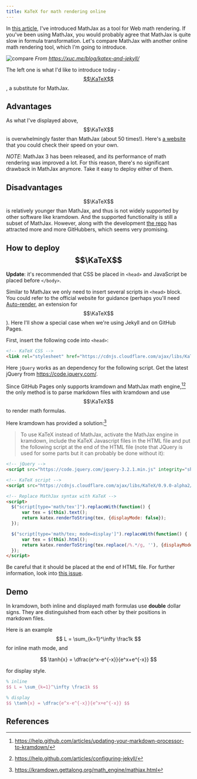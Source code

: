 ```yaml
---
title: KaTeX for math rendering online
---
```


In [this article](/blog/disqus-mathjax/), I've introduced MathJax as a tool for Web math rendering. If you've been using MathJax, you would probably agree that MathJax is quite slow in formula transformation. Let's compare MathJax with another online math rendering tool, which I'm going to introduce.

![compare](https://raw.githubusercontent.com/Khan/KaTeX/gh-pages/katex-comparison.gif)
_From https://xuc.me/blog/katex-and-jekyll/_

The left one is what I'd like to introduce today - [$$\KaTeX$$](https://khan.github.io/KaTeX/), a substitute for MathJax.

## Advantages

As what I've displayed above, $$\KaTeX$$ is overwhelmingly faster than MathJax (about 50 times!). Here's [a website](https://www.intmath.com/cg5/katex-mathjax-comparison.php) that you could check their speed on your own.

*NOTE*: MathJax 3 has been released, and its performance of math rendering was improved a lot. For this reason, there's no significant drawback in MathJax anymore. Take it easy to deploy either of them.

## Disadvantages

$$\KaTeX$$ is relatively younger than MathJax, and thus is not widely supported by other software like kramdown. And the supported functionality is still a subset of MathJax. However, along with the development [the repo](https://github.com/Khan/KaTeX) has attracted more and more GitHubbers, which seems very promising.

## How to deploy $$\KaTeX$$

**Update**: it's recommended that CSS be placed in `<head>` and JavaScript be placed before `</body>`.

Similar to MathJax we only need to insert several scripts in `<head>` block. You could refer to the official website for guidance (perhaps you'll need [Auto-render](https://github.com/Khan/KaTeX/tree/master/contrib/auto-render), an extension for $$\KaTeX$$). Here I'll show a special case when we're using Jekyll and on GitHub Pages.

First, insert the following code into `<head>`:
```html
<!-- KaTeX CSS -->
<link rel="stylesheet" href="https://cdnjs.cloudflare.com/ajax/libs/KaTeX/0.9.0-alpha2/katex.min.css" integrity="sha384-exe4Ak6B0EoJI0ogGxjJ8rn+RN3ftPnEQrGwX59KTCl5ybGzvHGKjhPKk/KC3abb" crossorigin="anonymous">
```

Here `jQuery` works as an dependency for the following script. Get the latest jQuery from https://code.jquery.com/.

Since GitHub Pages only supports kramdown and MathJax math engine,[^1][^2] the only method is to parse markdown files with kramdown and use $$\KaTeX$$ to render math formulas.

Here kramdown has provided a solution:[^3]

> To use KaTeX instead of MathJax, activate the MathJax engine in kramdown, include the KaTeX Javascript files in the HTML file and put the following script at the end of the HTML file (note that JQuery is used for some parts but it can probably be done without it):

```html
<!-- jQuery -->
<script src="https://code.jquery.com/jquery-3.2.1.min.js" integrity="sha256-hwg4gsxgFZhOsEEamdOYGBf13FyQuiTwlAQgxVSNgt4=" crossorigin="anonymous"></script>

<!-- KaTeX script -->
<script src="https://cdnjs.cloudflare.com/ajax/libs/KaTeX/0.9.0-alpha2/katex.min.js" integrity="sha384-OMvkZ24ANLwviZR2lVq8ujbE/bUO8IR1FdBrKLQBI14Gq5Xp/lksIccGkmKL8m+h" crossorigin="anonymous"></script>

<!-- Replace MathJax syntax with KaTeX -->
<script>
  $("script[type='math/tex']").replaceWith(function() {
      var tex = $(this).text();
      return katex.renderToString(tex, {displayMode: false});
  });

  $("script[type='math/tex; mode=display']").replaceWith(function() {
      var tex = $(this).html();
      return katex.renderToString(tex.replace(/%.*/g, ''), {displayMode: true});
  });
</script>
```

Be careful that it should be placed at the end of HTML file. For further information, look into [this issue](https://github.com/gettalong/kramdown/issues/292#issuecomment-257770946).

## Demo

In kramdown, both inline and displayed math formulas use **double** dollar signs. They are distinguished from each other by their positions in markdown files.

Here is an example $$ L = \sum_{k=1}^\infty \frac1k $$ for inline math mode, and

$$ \tanh{x} = \dfrac{e^x-e^{-x}}{e^x+e^{-x}} $$

for display style.

```latex
% inline
$$ L = \sum_{k=1}^\infty \frac1k $$

% display
$$ \tanh{x} = \dfrac{e^x-e^{-x}}{e^x+e^{-x}} $$
```

## References

[^1]: https://help.github.com/articles/updating-your-markdown-processor-to-kramdown/

[^2]: https://help.github.com/articles/configuring-jekyll/

[^3]: https://kramdown.gettalong.org/math_engine/mathjax.html
